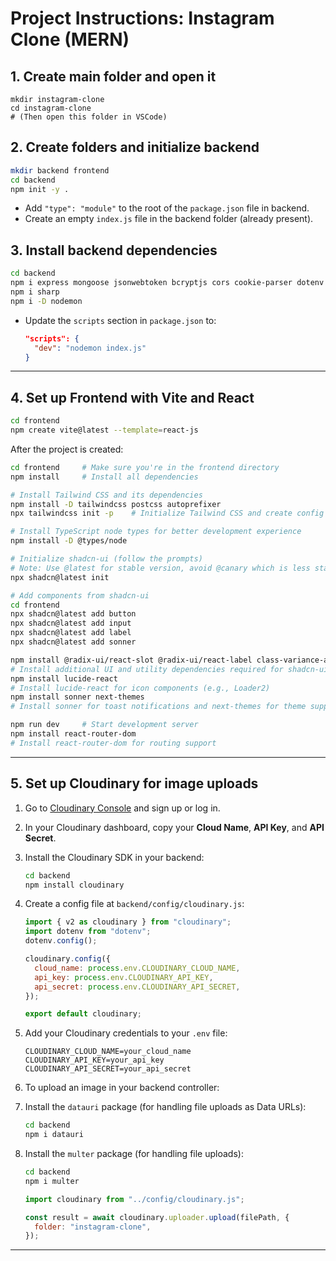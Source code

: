 # Project Instructions: Instagram Clone (MERN)

## 1. Create main folder and open it

```
mkdir instagram-clone
cd instagram-clone
# (Then open this folder in VSCode)
```

## 2. Create folders and initialize backend

```sh
mkdir backend frontend
cd backend
npm init -y .
```

- Add `"type": "module"` to the root of the `package.json` file in backend.
- Create an empty `index.js` file in the backend folder (already present).

## 3. Install backend dependencies

```sh
cd backend
npm i express mongoose jsonwebtoken bcryptjs cors cookie-parser dotenv
npm i sharp
npm i -D nodemon
```

- Update the `scripts` section in `package.json` to:
  ```json
  "scripts": {
    "dev": "nodemon index.js"
  }
  ```

---

## 4. Set up Frontend with Vite and React

```sh
cd frontend
npm create vite@latest --template=react-js
```

After the project is created:

```sh
cd frontend     # Make sure you're in the frontend directory
npm install     # Install all dependencies

# Install Tailwind CSS and its dependencies
npm install -D tailwindcss postcss autoprefixer
npx tailwindcss init -p    # Initialize Tailwind CSS and create config files

# Install TypeScript node types for better development experience
npm install -D @types/node

# Initialize shadcn-ui (follow the prompts)
# Note: Use @latest for stable version, avoid @canary which is less stable
npx shadcn@latest init

# Add components from shadcn-ui
cd frontend
npx shadcn@latest add button
npx shadcn@latest add input
npx shadcn@latest add label
npx shadcn@latest add sonner

npm install @radix-ui/react-slot @radix-ui/react-label class-variance-authority clsx tailwind-merge
# Install additional UI and utility dependencies required for shadcn-ui components and utils
npm install lucide-react
# Install lucide-react for icon components (e.g., Loader2)
npm install sonner next-themes
# Install sonner for toast notifications and next-themes for theme support

npm run dev     # Start development server
npm install react-router-dom
# Install react-router-dom for routing support
```

---

## 5. Set up Cloudinary for image uploads

1. Go to [Cloudinary Console](https://console.cloudinary.com/) and sign up or log in.
2. In your Cloudinary dashboard, copy your **Cloud Name**, **API Key**, and **API Secret**.
3. Install the Cloudinary SDK in your backend:
   ```sh
   cd backend
   npm install cloudinary
   ```
4. Create a config file at `backend/config/cloudinary.js`:

   ```js
   import { v2 as cloudinary } from "cloudinary";
   import dotenv from "dotenv";
   dotenv.config();

   cloudinary.config({
     cloud_name: process.env.CLOUDINARY_CLOUD_NAME,
     api_key: process.env.CLOUDINARY_API_KEY,
     api_secret: process.env.CLOUDINARY_API_SECRET,
   });

   export default cloudinary;
   ```

5. Add your Cloudinary credentials to your `.env` file:
   ```env
   CLOUDINARY_CLOUD_NAME=your_cloud_name
   CLOUDINARY_API_KEY=your_api_key
   CLOUDINARY_API_SECRET=your_api_secret
   ```
6. To upload an image in your backend controller:

7. Install the `datauri` package (for handling file uploads as Data URLs):

   ```sh
   cd backend
   npm i datauri
   ```

8. Install the `multer` package (for handling file uploads):

   ```sh
   cd backend
   npm i multer
   ```

   ```js
   import cloudinary from "../config/cloudinary.js";

   const result = await cloudinary.uploader.upload(filePath, {
     folder: "instagram-clone",
   });
   ```

---
